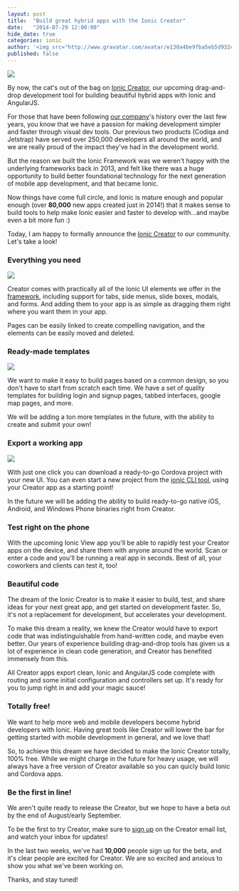 ```yaml
---
layout: post
title:  "Build great hybrid apps with the Ionic Creator"
date:   "2014-07-29 12:00:00"
hide_date: true
categories: ionic
author: '<img src="http://www.gravatar.com/avatar/e130a4be9fba5eb5d932c813fbe3a58d?s=48&amp;d=mm" class="author-icon"><a href="http://twitter.com/maxlynch" target="_blank">@maxlynch</a>'
published: false
---
```


<img class="showcase-image" src="http://ionicframework.com.s3.amazonaws.com/blog/creator/creator-header.png">

By now, the cat's out of the bag on [Ionic Creator](/creator), our upcoming drag-and-drop development tool for building beautiful hybrid apps with Ionic and AngularJS.

For those that have been following [our company](http://drifty.com/)'s history over the last few years, you know that we have a passion for making development simpler and faster through visual dev tools. Our previous two products (Codiqa and Jetstrap) have served over 250,000 developers all around the world, and we are really proud of the impact they've had in the development world.

But the reason we built the Ionic Framework was we weren't happy with the underlying frameworks back in 2013, and felt like there was a huge opportunity to build better foundational technology for the next generation of mobile app development, and that became Ionic.

Now things have come full circle, and Ionic is mature enough and popular enough (over __80,000__ new apps created just in 2014!) that it makes sense to build tools to help make Ionic easier and faster to develop with...and maybe even a bit more fun :)

Today, I am happy to formally announce the [Ionic Creator](/creator) to our community. Let's take a look!

### Everything you need

<img class="body-image" src="http://ionicframework.com.s3.amazonaws.com/blog/creator/ui-components.png">

Creator comes with practically all of the Ionic UI elements we offer in the [framework](/docs/components), including support for tabs, side menus, slide boxes, modals, and forms. And adding them to your app is as simple as dragging them right where you want them in your app.

Pages can be easily linked to create compelling navigation, and the elements can be easily moved and deleted.

### Ready-made templates

<img class="body-image" src="http://ionicframework.com.s3.amazonaws.com/blog/creator/page-templates.png">

We want to make it easy to build pages based on a common design, so you don't have to start from scratch each time. We have a set of quality templates for building login and signup pages, tabbed interfaces, google map pages, and more.

We will be adding a ton more templates in the future, with the ability to create and submit your own!

### Export a working app

<img class="body-image" src="http://ionicframework.com.s3.amazonaws.com/blog/creator/options-preview.png">

With just one click you can download a ready-to-go Cordova project with your new UI. You can even start a new project from the [ionic CLI tool](https://www.npmjs.org/package/ionic), using your Creator app as a starting point!

In the future we will be adding the ability to build ready-to-go native iOS, Android, and Windows Phone binaries right from Creator.

### Test right on the phone

With the upcoming Ionic View app you'll be able to rapidly test your Creator apps on the device, and share them with anyone around the world. Scan or enter a code and you'll be running a real app in seconds. Best of all, your coworkers and clients can test it, too!

### Beautiful code

The dream of the Ionic Creator is to make it easier to build, test, and share ideas for your next great app, and get started on development faster. So, it's not a replacement for development, but accelerates your development.

To make this dream a reality, we knew the Creator would have to export code that was indistinguishable from hand-written code, and maybe even better. Our years of experience building drag-and-drop tools has given us a lot of experience in clean code generation, and Creator has benefited immensely from this.

All Creator apps export clean, Ionic and AngularJS code complete with routing and some initial configuration and controllers set up. It's ready for you to jump right in and add your magic sauce!

### Totally free!

We want to help more web and mobile developers become hybrid developers with Ionic. Having great tools like Creator will lower the bar for getting started with mobile development in general, and we love that!

So, to achieve this dream we have decided to make the Ionic Creator totally, 100% free. While we might charge in the future for heavy usage, we will always have a free version of Creator available so you can quicly build Ionic and Cordova apps.

### Be the first in line!

We aren't quite ready to release the Creator, but we hope to have a beta out by the end of August/early September.

To be the first to try Creator, make sure to [sign up](/creator) on the Creator email list, and watch your inbox for updates!

In the last two weeks, we've had __10,000__ people sign up for the beta, and it's clear people are excited for Creator. We are so excited and anxious to show you what we've been working on.

Thanks, and stay tuned!

